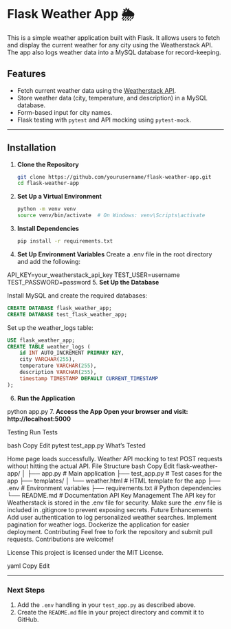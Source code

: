 # Flask Weather App 🌦️

This is a simple weather application built with Flask. It allows users to fetch and display the current weather for any city using the Weatherstack API. The app also logs weather data into a MySQL database for record-keeping.

## Features

- Fetch current weather data using the [Weatherstack API](https://weatherstack.com/).
- Store weather data (city, temperature, and description) in a MySQL database.
- Form-based input for city names.
- Flask testing with `pytest` and API mocking using `pytest-mock`.

---

## Installation

1. **Clone the Repository**
   ```bash
   git clone https://github.com/yourusername/flask-weather-app.git
   cd flask-weather-app
   ```
2. **Set Up a Virtual Environment**

    ```bash
    python -m venv venv
    source venv/bin/activate  # On Windows: venv\Scripts\activate
    ```
3. **Install Dependencies**

    ```bash
    pip install -r requirements.txt
    ```
4. **Set Up Environment Variables** Create a .env file in the root directory and add the following:


API_KEY=your_weatherstack_api_key
TEST_USER=username
TEST_PASSWORD=password
5. **Set Up the Database**

Install MySQL and create the required databases:
~~~~sql
CREATE DATABASE flask_weather_app;
CREATE DATABASE test_flask_weather_app;
~~~~
Set up the weather_logs table:
~~~~sql
USE flask_weather_app;
CREATE TABLE weather_logs (
    id INT AUTO_INCREMENT PRIMARY KEY,
    city VARCHAR(255),
    temperature VARCHAR(255),
    description VARCHAR(255),
    timestamp TIMESTAMP DEFAULT CURRENT_TIMESTAMP
);
~~~~
6. **Run the Application**


python app.py
7. **Access the App Open your browser and visit: http://localhost:5000**

Testing
Run Tests

bash
Copy
Edit
pytest test_app.py
What’s Tested

Home page loads successfully.
Weather API mocking to test POST requests without hitting the actual API.
File Structure
bash
Copy
Edit
flask-weather-app/
│
├── app.py                  # Main application
├── test_app.py             # Test cases for the app
├── templates/
│   └── weather.html        # HTML template for the app
├── .env                    # Environment variables
├── requirements.txt        # Python dependencies
└── README.md               # Documentation
API Key Management
The API key for Weatherstack is stored in the .env file for security.
Make sure the .env file is included in .gitignore to prevent exposing secrets.
Future Enhancements
Add user authentication to log personalized weather searches.
Implement pagination for weather logs.
Dockerize the application for easier deployment.
Contributing
Feel free to fork the repository and submit pull requests. Contributions are welcome!

License
This project is licensed under the MIT License.

yaml
Copy
Edit

---

### **Next Steps**
1. Add the `.env` handling in your `test_app.py` as described above.
2. Create the `README.md` file in your project directory and commit it to GitHub.
